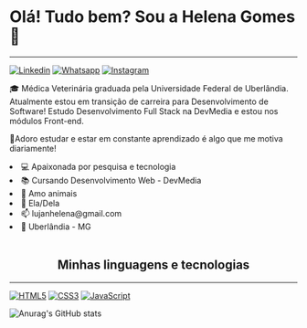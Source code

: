 ### <h1>Olá! Tudo bem? Sou a Helena Gomes 👋</h1>
<hr>

[![Linkedin](https://img.shields.io/badge/LinkedIn-0077B5?style=for-the-badge&logo=linkedin&logoColor=white)](https://www.linkedin.com/in/helena-lujan-gomes/)
[![Whatsapp](https://img.shields.io/badge/WhatsApp-25D366?style=for-the-badge&logo=whatsapp&logoColor=white)](https://api.whatsapp.com/send?phone=5517991165345&text=)
[![Instagram](https://img.shields.io/badge/Instagram-E4405F?style=for-the-badge&logo=instagram&logoColor=white)](https://www.instagram.com/lujanhelena/)

<div>
<p>
🎓
Médica Veterinária graduada pela Universidade Federal de Uberlândia. Atualmente estou em transição de carreira para Desenvolvimento de Software!
Estudo Desenvolvimento Full Stack na DevMedia e estou nos módulos Front-end.

🚀Adoro estudar e estar em constante aprendizado é algo que me motiva diariamente! 

</p>
<div>
<li>💻 Apaixonada por pesquisa e tecnologia</li>
<li>📚 Cursando Desenvolvimento Web - DevMedia</li>
<li>🐶 Amo animais</li>
<li>👩 Ela/Dela</li>
<li>📫 lujanhelena@gmail.com</li>
<li>📍 Uberlândia - MG </li>

</div>
<br>
<h2 style="text-align:center">
Minhas linguagens e tecnologias
</h2>
<hr>

[![HTML5](https://img.shields.io/badge/HTML5-E34F26?style=for-the-badge&logo=html5&logoColor=white)]()
[![CSS3](https://img.shields.io/badge/CSS3-1572B6?style=for-the-badge&logo=css3&logoColor=white)]()
[![JavaScript](https://img.shields.io/badge/JavaScript-323330?style=for-the-badge&logo=javascript&logoColor=F7DF1E)]()

![Anurag's GitHub stats](https://github-readme-stats.vercel.app/api?username=helena-Lujan-Gomes&show_icons=true&theme=radical)
